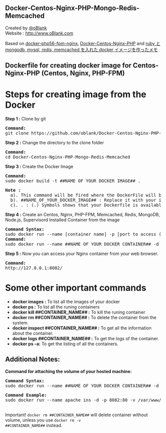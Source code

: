 Docker-Centos-Nginx-PHP-Mongo-Redis-Memcached
---------------------

Created by [@oBlank](http://twitter.com/oBlank) <br>
Website : http://www.oBlank.com<br>

Based on [docker-php56-fpm-nginx](https://github.com/CrakLabs/docker-php56-fpm-nginx), [Docker-Centos-Nginx-PHP](https://github.com/kaushalkishorejaiswal/Docker-Centos-Nginx-PHP) and [ruby と mongodb, mysql, redis, memcached を入れた docker イメージを作ったメモ](http://blog.livedoor.jp/sonots/archives/36644307.html)
<h2>Dockerfile for creating docker image for Centos-Nginx-PHP (Centos, Nginx, PHP-FPM)</h2>

# Steps for creating image from the Docker

<b>Step 1 :</b> Clone by git
<pre>
<b>Command: </b>
git clone https://github.com/oblank/Docker-Centos-Nginx-PHP-Mongo-Redis-Memcached.git
</pre>

<b>Step 2 :</b> Change the directory to the clone folder
<pre>
<b>Command:</b>
cd Docker-Centos-Nginx-PHP-Mongo-Redis-Memcached
</pre>

<b>Step 3 :</b> Create the Docker Image
<pre>
<b>Command: </b>
sudo docker build -t ##NAME_OF_YOUR_DOCKER_IMAGE## .
</pre>

<pre>
<b>Note : </b>
  a). This command will be fired where the DockerFile will be placed
  b). ##NAME_OF_YOUR_DOCKER_IMAGE## : Replace it with your image name
  c). . : (.) Symbols shows that your Dockerfile is available on the same directory where you are running the command.
</pre>

<b>Step 4 :</b> Create an Centos, Nginx, PHP-FPM, Memcached, Redis, MongoDB, Node.js, Supervisord Installed Container from the image
<pre>
<b>Command Syntax: </b>
sudo docker run --name [container name] -p [port to access (New Port):port exposed(original port)] -i -t [image name]
<b>Command:</b>
sudo docker run --name ##NAME_OF_YOUR_DOCKER_CONTAINER## -d -p 8082:80 ##NAME_OF_YOUR_DOCKER_IMAGE##
</pre>

<b>Step 5 :</b> Now you can access your Nginx container from your web browser.
<pre>
<b>Command:</b>
http://127.0.0.1:8082/
</pre>

# Some other important commands

<ul>
<li><b>docker images :</b> To list all the images of your docker</li>
<li><b>docker ps :</b> To list all the runing containers</li>
<li><b>docker kill ##CONTAINER_NAME## :</b> To kill the runing container</li>
<li><b>docker rm ##CONTAINER_NAME## :</b> To delete the container from the system.</li>
<li><b>docker inspect ##CONTAINER_NAME## :</b> To get all the information about the container.</li>
<li><b>docker logs ##CONTAINER_NAME## :</b> To get the logs of the container.</li>
<li><b>docker ps -a:</b> To get the listing of all the containers.</li>
</ul>

## Additional Notes:

<b>Command for attaching the volume of your hosted machine:</b>
<pre>
<b>Command Syntax:</b>
sudo docker run --name ##NAME_OF_YOUR_DOCKER_CONTAINER## -d -p 8082:80 -v ##HOSTED_VOLUME_LOCATION##:##CONTAINER_VOLUME_LOCATION## ##YOUR_IMAGE_NAME##
</pre>

<pre>
<b>Command Example:</b>
sudo docker run --name apache_ins -d -p 8082:80 -v /var/www/kaushal:/var/www kaushal_nginx
</pre>

<br>Important!</b> <code>docker rm ##CONTAINER_NAME##</code> will delete container without volume, unless you use <code>docker rm -v ##CONTAINER_NAME##</code> instead.
